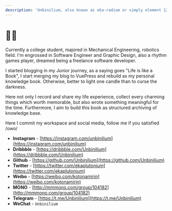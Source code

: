 ```yaml
---
description: 'Unbinilium, also known as eka-radium or simply element 120.'
---
```


# ✍🏻

Currently a college student, majored in Mechanical Engineering, robotics field. I'm engrossed in Software Engineer and Graphic Design, also a rhythm games player, dreamed being a freelance software developer.

I started blogging in my Junior journey, as a saying goes "Life is like a Book", I start merging my blog to VuePress and rebuild as my personal knowledge book. Otherwise, better to light one candle than to curse the darkness.

Here not only I record and share my life experience, collect every charming things which worth memorable, but also wrote something meaningful for the time. Furthermore, I aim to build this book as structured archiving of knowledge base.

Here I commit my workspace and social media, follow me if you satisfied /owo/

* **Instagram** - [https://instagram.com/unbinilium](https://instagram.com/unbinilium)
* **Dribbble** - [https://dribbble.com/Unbinilium](https://dribbble.com/Unbinilium)
* **Github** - [https://github.com/Unbinilium](https://github.com/Unbinilium)
* **Twitter** - [https://twitter.com/ekaplutonium](https://twitter.com/ekaplutonium)
* **Weibo** - [https://weibo.com/kotonamirin](https://weibo.com/kotonamirin)
* **MONO** - [http://mmmono.com/group/104182](http://mmmono.com/group/104182)
* **Telegram** - [https://t.me/Unbinilium](https://t.me/Unbinilium)
* **WeChat** - `Unbinilium`

